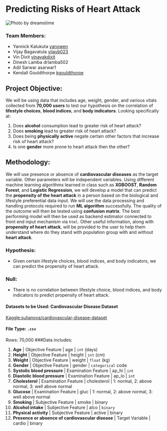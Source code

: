# Predicting Risks of Heart Attack 

![Photo by dreamstime](Images/heart_attack_warning_signs.jpg)

### Team Members: 
* Yannick Kalukuta	[yanowen](https://github.com/Yanrice)
* Vijay Bagavatula	[vijayb023](https://github.com/Vijayb023)
* Vin Dixit	                 [vinayakdixit](https://github.com/vinayakdixit)
* Dinesh Lamba	drlamba502
* Adil Sarwar	asarwar1
* Kendall Gouldthorpe  [kgouldthorpe](https://github.com/kgouldthorpe)

## Project Objective: 

We will be using data that includes age, weight, gender, and various vitals collected from **70,000 users** to test our hypothesis on the correlation of **lifestyle choices**, **blood indices**, and **body indicators**. 
Looking specifically at:
1. Does **alcohol** consumption lead to greater risk of heart attack?
2. Does **smoking** lead to greater risk of heart attack?
3. Does being **physically active** negate certain other factors that increase risk of heart attack?
4. Is one **gender** more prone to heart attack then the other?

## Methodology:
We will use presence or absence of **cardiovascular diseases** as the target variable. Other parameters will be independent variables. Using different machine learning algorithms learned in class such as **XGBOOST**, **Random Forest**, and **Logistic Regression**, we will develop a model that can predict the **propensity of the heart attack** in a person based on the biological and lifestyle preferential data input.
We will use the data processing and handling protocols required to run **ML algorithm** successfully. The quality of the outcome will then be tested using **confusion matrix**. The best performing model will then be used as backend estimator connected to front end input mechanism via `html`. Other useful information, along with **propensity of heart attack**, will be provided to the user to help them understand where do they stand with population group with and without **heart attack**.


### Hypothesis: 
* Given certain lifestyle choices, blood indices, and body indicators, we can predict the propensity of heart attack.
### Null:
* There is no correlation between lifestyle choice, blood indices, and body indicators to predict propensity of heart attack.
#### Datasets to be Used:  Cardiovascular Disease Dataset
[Kaggle:sulianova/cardiovascular-disease-dataset](https://www.kaggle.com/sulianova/cardiovascular-disease-dataset)
#### File Type: `.csv`
Rows: 70,000
###Data includes:
1. **Age** | Objective Feature | age | `int` (days)
2. **Height** | Objective Feature | height | `int` (cm) 
3. **Weight** | Objective Feature | weight | `float` (kg) 
4. **Gender** | Objective Feature | gender | `categorical` code 
5. **Systolic blood pressure** | Examination Feature | ap_hi | `int`
6. **Diastolic blood pressure** | Examination Feature | ap_lo | `int` 
7. **Cholesterol** | Examination Feature | cholesterol | 1: normal, 2: above normal, 3: well above normal 
8. **Glucose** | Examination Feature | gluc | 1: normal, 2: above normal, 3: well above normal 
9. **Smoking** | Subjective Feature | smoke | binary 
10. **Alcohol intake** | Subjective Feature | alco | `binary` 
11. **Physical activity** | Subjective Feature | active | binary 
12. **Presence or absence of cardiovascular disease** | Target Variable | cardio | binary 



